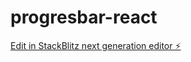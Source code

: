 # progresbar-react

[Edit in StackBlitz next generation editor ⚡️](https://stackblitz.com/~/github.com/kavitagupta972/progresbar-react)
